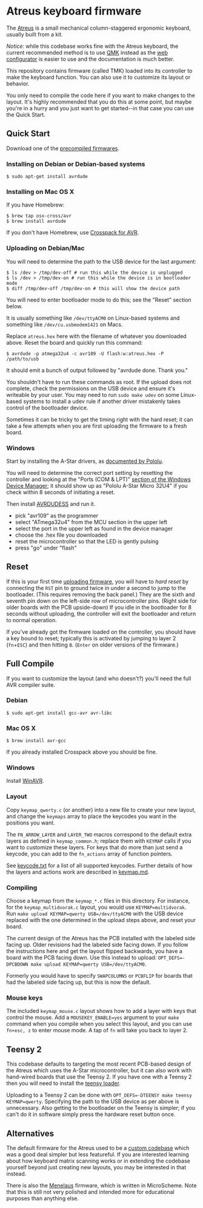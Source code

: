 # Atreus keyboard firmware

The [Atreus](https://atreus.technomancy.us) is a small mechanical
column-staggered ergonomic keyboard, usually built from a kit.

*Notice*: while this codebase works fine with the Atreus keyboard, the
current recommended method is to use [QMK](https://qmk.fm) instead as
the [web configurator](https://atreus.technomancy.us/qmk) is
easier to use and the documentation is much better.

This repository contains firmware (called TMK) loaded into its
controller to make the keyboard function. You can also use it to
customize its layout or behavior.

You only need to compile the code here if you want to make changes to
the layout. It's highly recommended that you do this at some point,
but maybe you're in a hurry and you just want to get started--in that
case you can use the Quick Start.

## Quick Start

Download one of the [precompiled firmwares](https://atreus.technomancy.us/download).

### Installing on Debian or Debian-based systems

    $ sudo apt-get install avrdude

### Installing on Mac OS X

If you have Homebrew:

    $ brew tap osx-cross/avr
    $ brew install avrdude

If you don't have Homebrew, use [Crosspack for AVR](https://www.obdev.at/products/crosspack/index.html).

### Uploading on Debian/Mac

You will need to determine the path to the USB device for the last argument:

    $ ls /dev > /tmp/dev-off # run this while the device is unplugged
    $ ls /dev > /tmp/dev-on # run this while the device is in bootloader mode
    $ diff /tmp/dev-off /tmp/dev-on # this will show the device path

You will need to enter bootloader mode to do this; see the "Reset" section below.

It is usually something like `/dev/ttyACM0` on Linux-based systems and
something like `/dev/cu.usbmodem1421` on Macs.

Replace `atreus.hex` here with the filename of whatever you downloaded
above. Reset the board and quickly run this command:

    $ avrdude -p atmega32u4 -c avr109 -U flash:w:atreus.hex -P /path/to/usb

It should emit a bunch of output followed by "avrdude done.  Thank you."

You shouldn't have to run these commands as root.
If the upload does not complete, check the permissions on the USB
device and ensure it's writeable by your user. You may need to run
`sudo make udev` on some Linux-based systems to install a udev rule if
another driver mistakenly takes control of the bootloader device.

Sometimes it can be tricky to get the timing right with the hard
reset; it can take a few attempts when you are first uploading the
firmware to a fresh board.

### Windows

Start by installing the A-Star drivers, as [documented by Pololu](https://www.pololu.com/docs/0J61/6.1).

You will need to determine the correct port setting by resetting the
controller and looking at the "Ports (COM & LPT)"
[section of the Windows Device Manager](https://a.pololu-files.com/picture/0J5272.500.png);
it should show up as "Pololu A-Star Micro 32U4" if you check within 8
seconds of initiating a reset.

Then install
[AVRDUDESS](http://blog.zakkemble.co.uk/avrdudess-a-gui-for-avrdude/)
and run it.

* pick "avr109" as the programmer
* select "ATmega32u4" from the MCU section in the upper left
* select the port in the upper left as found in the device manager
* choose the .hex file you downloaded
* reset the microcontroller so that the LED is gently pulsing
* press "go" under "flash"

## Reset

If this is your first time
[uploading firmware](http://www.pololu.com/docs/0J61/5.3), you will
have to *hard reset* by connecting the `RST` pin to ground twice in
under a second to jump to the bootloader. (This requires removing the
back panel.) They are the sixth and seventh pin down on the left-side
row of microcontroller pins. (Right side for older boards with the PCB
upside-down) If you idle in the bootloader for 8 seconds without
uploading, the controller will exit the bootloader and return to
normal operation.

If you've already got the firmware loaded on the controller, you
should have a key bound to reset; typically this is activated by
jumping to layer 2 (`fn`+`ESC`) and then hitting `B`. (`Enter` on
older versions of the firmware.)

## Full Compile

If you want to customize the layout (and who doesn't?) you'll need the
full AVR compiler suite.

### Debian

    $ sudo apt-get install gcc-avr avr-libc

### Mac OS X

    $ brew install avr-gcc

If you already installed Crosspack above you should be fine.

### Windows

Install [WinAVR](http://winavr.sourceforge.net/).

### Layout

Copy `keymap_qwerty.c` (or another) into a new file to create your new
layout, and change the `keymaps` array to place the keycodes you want
in the positions you want.

The `FN_ARROW_LAYER` and `LAYER_TWO` macros correspond to the default
extra layers as defined in `keymap_common.h`; replace them with
`KEYMAP` calls if you want to customize these layers. For keys that do
more than just send a keycode, you can add to the `fn_actions` array
of function pointers.

See
[keycode.txt](https://github.com/technomancy/tmk_keyboard/blob/atreus/doc/keycode.txt)
for a list of all supported keycodes. Further details of how the
layers and actions work are described in
[keymap.md](https://github.com/technomancy/tmk_keyboard/blob/atreus/doc/keymap.md).

### Compiling

Choose a keymap from the `keymap_*.c` files in this directory. For
instance, for the `keymap_multidvorak.c` layout, you would use
`KEYMAP=multidvorak`. Run `make upload KEYMAP=qwerty USB=/dev/ttyACM0`
with the USB device replaced with the one determined in the upload
steps above, and reset your board.

The current design of the Atreus has the PCB installed with the
labeled side facing up. Older revisions had the labeled side facing
down. If you follow the instructions here and get the layout flipped
backwards, you have a board with the PCB facing down. Use this instead
to upload: `OPT_DEFS=-DPCBDOWN make upload KEYMAP=qwerty
USB=/dev/ttyACM0`.

Formerly you would have to specify `SWAPCOLUMNS` or `PCBFLIP` for
boards that had the labeled side facing up, but this is now the
default.

### Mouse keys

The included `keymap_mouse.c` layout shows how to add a layer with
keys that control the mouse. Add a `MOUSEKEY_ENABLE=yes` argument to
your `make` command when you compile when you select this layout, and
you can use `fn+esc, z` to enter mouse mode. A tap of `fn` will take
you back to layer 2.

## Teensy 2

This codebase defaults to targeting the most recent PCB-based design
of the Atreus which uses the A-Star microcontroller, but it can also
work with hand-wired boards that use the Teensy 2. If you have one
with a Teensy 2 then you will need to install the
[teensy loader](http://www.pjrc.com/teensy/loader_cli.html).

Uploading to a Teensy 2 can be done with `OPT_DEFS=-DTEENSY make teensy
KEYMAP=qwerty`.  Specifying the path to the USB device as per above is
unnecessary. Also getting to the bootloader on the Teensy is simpler;
if you can't do it in software simply press the hardware reset button
once.

## Alternatives

The default firmware for the Atreus used to be a
[custom codebase](https://github.com/technomancy/atreus-firmware)
which was a good deal simpler but less featureful. If you are
interested learning about how keyboard matrix scanning works or in
extending the codebase yourself beyond just creating new layouts, you
may be interested in that instead.

There is also the [Menelaus](https://github.com/technomancy/menelaus)
firmware, which is written in MicroScheme. Note that this is still not
very polished and intended more for educational purposes than anything else.
